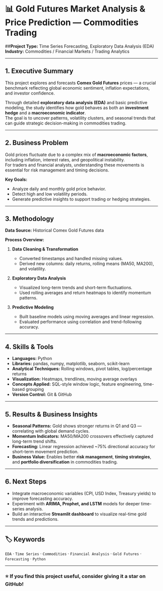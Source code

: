 # 📊 Gold Futures Market Analysis & Price Prediction — Commodities Trading

##**Project Type:** Time Series Forecasting, Exploratory Data Analysis (EDA)  
**Industry:** Commodities / Financial Markets / Trading Analytics  

---

## 1. Executive Summary
This project explores and forecasts **Comex Gold Futures** prices — a crucial benchmark reflecting global economic sentiment, inflation expectations, and investor confidence.  

Through detailed **exploratory data analysis (EDA)** and basic predictive modeling, the study identifies how gold behaves as both an **investment hedge** and a **macroeconomic indicator**.  
The goal is to uncover patterns, volatility clusters, and seasonal trends that can guide strategic decision-making in commodities trading.

---

## 2. Business Problem
Gold prices fluctuate due to a complex mix of **macroeconomic factors**, including inflation, interest rates, and geopolitical instability.  
For traders and financial analysts, understanding these movements is essential for risk management and timing decisions.  

**Key Goals:**
- Analyze daily and monthly gold price behavior.  
- Detect high and low volatility periods.  
- Generate predictive insights to support trading or hedging strategies.

---

## 3. Methodology
**Data Source:** Historical Comex Gold Futures data  

**Process Overview:**
1. **Data Cleaning & Transformation**
   - Converted timestamps and handled missing values.  
   - Derived new columns: daily returns, rolling means (MA50, MA200), and volatility.  

2. **Exploratory Data Analysis**
   - Visualized long-term trends and short-term fluctuations.  
   - Used rolling averages and return heatmaps to identify momentum patterns.  

3. **Predictive Modeling**
   - Built baseline models using moving averages and linear regression.  
   - Evaluated performance using correlation and trend-following accuracy.  

---

## 4. Skills & Tools
- **Languages:** Python  
- **Libraries:** pandas, numpy, matplotlib, seaborn, scikit-learn  
- **Analytical Techniques:** Rolling windows, pivot tables, log/percentage returns  
- **Visualization:** Heatmaps, trendlines, moving average overlays  
- **Concepts Applied:** SQL-style window logic, feature engineering, time-based grouping  
- **Version Control:** Git & GitHub  

---

## 5. Results & Business Insights
- **Seasonal Patterns:** Gold shows stronger returns in Q1 and Q3 — correlating with global demand cycles.  
- **Momentum Indicators:** MA50/MA200 crossovers effectively captured long-term trend shifts.  
- **Forecasting:** Linear regression achieved ~75% directional accuracy for short-term movement prediction.  
- **Business Value:** Enables better **risk management**, **timing strategies**, and **portfolio diversification** in commodities trading.

---

## 6. Next Steps
- Integrate macroeconomic variables (CPI, USD Index, Treasury yields) to improve forecasting accuracy.  
- Experiment with **ARIMA, Prophet, and LSTM** models for deeper time-series analysis.  
- Build an interactive **Streamlit dashboard** to visualize real-time gold trends and predictions.  

---

## 🏷️ Keywords
`EDA` · `Time Series` · `Commodities` · `Financial Analysis` · `Gold Futures` · `Forecasting` · `Python`

---

### ⭐ If you find this project useful, consider giving it a star on GitHub!
